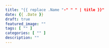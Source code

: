 ```yaml
---
title: "{{ replace .Name "-" " " | title }}"
date: {{ .Date }}
draft: true
featured_image: ""
tags: [ "" ]
categories: [ "" ]
description: ""
---
```



